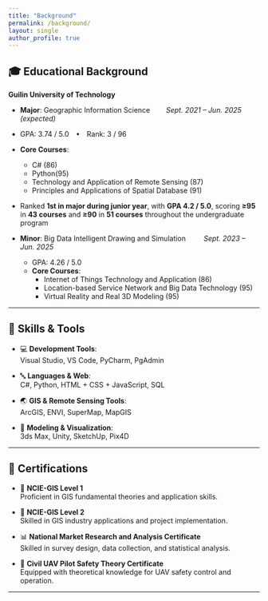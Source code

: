 ```yaml
---
title: "Background"
permalink: /background/
layout: single
author_profile: true
---
```


## 🎓 Educational Background

**Guilin University of Technology**

- **Major**: Geographic Information Science   *Sept. 2021 – Jun. 2025 (expected)*  
 - GPA: 3.74 / 5.0 • Rank: 3 / 96
 - **Core Courses**:  
    - C# (86)
    - Python(95)
    - Technology and Application of Remote Sensing (87)  
    - Principles and Applications of Spatial Database (91)  
 -  Ranked **1st in major during junior year**, with **GPA 4.2 / 5.0**, scoring **≥95** in **43 courses** and **≥90** in **51 courses** throughout the undergraduate program    
   

- **Minor**: Big Data Intelligent Drawing and Simulation    *Sept. 2023 – Jun. 2025*  
  - GPA: 4.26 / 5.0  
  - **Core Courses**:  
    - Internet of Things Technology and Application (86)  
    - Location-based Service Network and Big Data Technology (95)  
    - Virtual Reality and Real 3D Modeling (95)

   
---

## 🧩 Skills & Tools

- 💻 **Development Tools**:  
  Visual Studio, VS Code, PyCharm, PgAdmin

- 🔤 **Languages & Web**:  
  C#, Python, HTML + CSS + JavaScript, SQL

- 🌏 **GIS & Remote Sensing Tools**:  
  ArcGIS, ENVI, SuperMap, MapGIS

- 📐 **Modeling & Visualization**:  
  3ds Max, Unity, SketchUp, Pix4D

---

## 🌱 Certifications

- 🧭 **NCIE-GIS Level 1**  
  Proficient in GIS fundamental theories and application skills.

- 🧭 **NCIE-GIS Level 2**  
  Skilled in GIS industry applications and project implementation.

- 📊 **National Market Research and Analysis Certificate**  
  Skilled in survey design, data collection, and statistical analysis.

- 🚁 **Civil UAV Pilot Safety Theory Certificate**  
  Equipped with theoretical knowledge for UAV safety control and operation.

---
